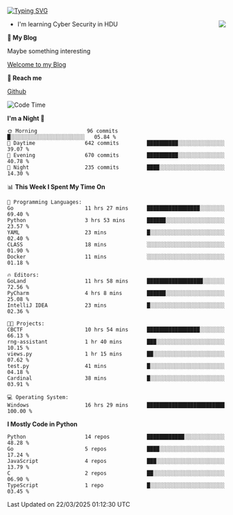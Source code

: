 [![Typing SVG](https://readme-typing-svg.herokuapp.com?font=Fira+Code&pause=1000&random=false&width=450&height=60&lines=Hello+%F0%9F%91%8B%F0%9F%8F%BB;I'm+JBNRZ)](https://git.io/typing-svg)

<a href="#">
  <img align="right" src="https://github-readme-stats.vercel.app/api?username=JBNRZ&show_icons=true&bg_color=15,f2f7fd,E0EAFC" />
</a>

- I'm learning Cyber Security in HDU

 **🌱 My Blog**

Maybe something interesting

[Welcome to my Blog](https://jbnrz.com.cn/)

 **💬 Reach me** 

[Github](https://github.com/JBNRZ)


<!--START_SECTION:waka-->
![Code Time](http://img.shields.io/badge/Code%20Time-1%2C042%20hrs%2040%20mins-blue)

**I'm a Night 🦉** 

```text
🌞 Morning                96 commits          █░░░░░░░░░░░░░░░░░░░░░░░░   05.84 % 
🌆 Daytime                642 commits         ██████████░░░░░░░░░░░░░░░   39.07 % 
🌃 Evening                670 commits         ██████████░░░░░░░░░░░░░░░   40.78 % 
🌙 Night                  235 commits         ████░░░░░░░░░░░░░░░░░░░░░   14.30 % 
```


📊 **This Week I Spent My Time On** 

```text
💬 Programming Languages: 
Go                       11 hrs 27 mins      █████████████████░░░░░░░░   69.40 % 
Python                   3 hrs 53 mins       ██████░░░░░░░░░░░░░░░░░░░   23.57 % 
YAML                     23 mins             █░░░░░░░░░░░░░░░░░░░░░░░░   02.40 % 
CLASS                    18 mins             ░░░░░░░░░░░░░░░░░░░░░░░░░   01.90 % 
Docker                   11 mins             ░░░░░░░░░░░░░░░░░░░░░░░░░   01.18 % 

🔥 Editors: 
GoLand                   11 hrs 58 mins      ██████████████████░░░░░░░   72.56 % 
PyCharm                  4 hrs 8 mins        ██████░░░░░░░░░░░░░░░░░░░   25.08 % 
IntelliJ IDEA            23 mins             █░░░░░░░░░░░░░░░░░░░░░░░░   02.36 % 

🐱‍💻 Projects: 
CBCTF                    10 hrs 54 mins      █████████████████░░░░░░░░   66.13 % 
rng-assistant            1 hr 40 mins        ███░░░░░░░░░░░░░░░░░░░░░░   10.15 % 
views.py                 1 hr 15 mins        ██░░░░░░░░░░░░░░░░░░░░░░░   07.62 % 
test.py                  41 mins             █░░░░░░░░░░░░░░░░░░░░░░░░   04.18 % 
Cardinal                 38 mins             █░░░░░░░░░░░░░░░░░░░░░░░░   03.91 % 

💻 Operating System: 
Windows                  16 hrs 29 mins      █████████████████████████   100.00 % 
```

**I Mostly Code in Python** 

```text
Python                   14 repos            ████████████░░░░░░░░░░░░░   48.28 % 
Go                       5 repos             ████░░░░░░░░░░░░░░░░░░░░░   17.24 % 
JavaScript               4 repos             ███░░░░░░░░░░░░░░░░░░░░░░   13.79 % 
C                        2 repos             ██░░░░░░░░░░░░░░░░░░░░░░░   06.90 % 
TypeScript               1 repo              █░░░░░░░░░░░░░░░░░░░░░░░░   03.45 % 
```




 Last Updated on 22/03/2025 01:12:30 UTC
<!--END_SECTION:waka-->
